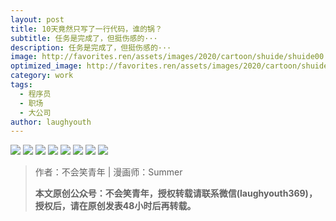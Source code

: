 ```yaml
---
layout: post
title: 10天竟然只写了一行代码，谁的锅？
subtitle: 任务是完成了，但挺伤感的···
description: 任务是完成了，但挺伤感的···
image: http://favorites.ren/assets/images/2020/cartoon/shuide/shuide00.jpeg
optimized_image: http://favorites.ren/assets/images/2020/cartoon/shuide/shuide00.jpeg
category: work
tags:
  - 程序员
  - 职场
  - 大公司
author: laughyouth
---
```


![](http://favorites.ren/assets/images/2020/cartoon/shuide/shuide01.jpg)
![](http://favorites.ren/assets/images/2020/cartoon/shuide/shuide02.jpg)
![](http://favorites.ren/assets/images/2020/cartoon/shuide/shuide03.jpg)
![](http://favorites.ren/assets/images/2020/cartoon/shuide/shuide04.jpg)
![](http://favorites.ren/assets/images/2020/cartoon/shuide/shuide05.jpg)
![](http://favorites.ren/assets/images/2020/cartoon/shuide/shuide06.jpg)
![](http://favorites.ren/assets/images/2020/cartoon/shuide/shuide07.jpg)
![](http://favorites.ren/assets/images/2020/cartoon/shuide/shuide08.jpg)

>作者：不会笑青年 | 漫画师：Summer
>
>**本文原创公众号：不会笑青年，授权转载请联系微信(laughyouth369)，授权后，请在原创发表48小时后再转载。**


